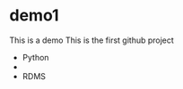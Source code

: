 # demo1
This is a demo
This is the first github project
<ul>
  <li> Python<li>
  <li>RDMS</li>
</ul>
